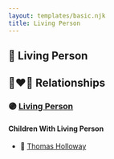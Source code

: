 ```yaml
---
layout: templates/basic.njk
title: Living Person
---
```

## 🔵 Living Person


## 👩‍❤️‍👨 Relationships

### 🟣 [Living Person](/people/8/84497082)

#### Children With Living Person
* 🔵 [Thomas Holloway](/people/9/99720622)